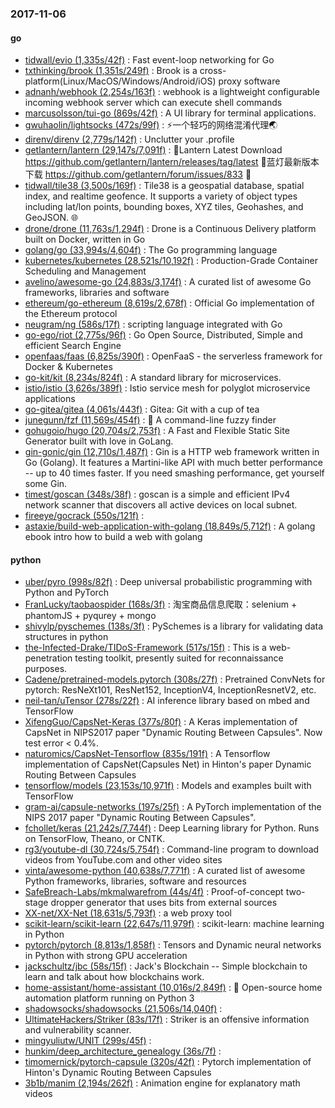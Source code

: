 ### 2017-11-06

#### go
* [tidwall/evio (1,335s/42f)](https://github.com/tidwall/evio) : Fast event-loop networking for Go
* [txthinking/brook (1,351s/249f)](https://github.com/txthinking/brook) : Brook is a cross-platform(Linux/MacOS/Windows/Android/iOS) proxy software
* [adnanh/webhook (2,254s/163f)](https://github.com/adnanh/webhook) : webhook is a lightweight configurable incoming webhook server which can execute shell commands
* [marcusolsson/tui-go (869s/42f)](https://github.com/marcusolsson/tui-go) : A UI library for terminal applications.
* [gwuhaolin/lightsocks (472s/99f)](https://github.com/gwuhaolin/lightsocks) : ⚡️一个轻巧的网络混淆代理🌏
* [direnv/direnv (2,779s/142f)](https://github.com/direnv/direnv) : Unclutter your .profile
* [getlantern/lantern (29,147s/7,091f)](https://github.com/getlantern/lantern) : 🔴Lantern Latest Download https://github.com/getlantern/lantern/releases/tag/latest 🔴蓝灯最新版本下载 https://github.com/getlantern/forum/issues/833 🔴
* [tidwall/tile38 (3,500s/169f)](https://github.com/tidwall/tile38) : Tile38 is a geospatial database, spatial index, and realtime geofence. It supports a variety of object types including lat/lon points, bounding boxes, XYZ tiles, Geohashes, and GeoJSON. 🌐
* [drone/drone (11,763s/1,294f)](https://github.com/drone/drone) : Drone is a Continuous Delivery platform built on Docker, written in Go
* [golang/go (33,994s/4,604f)](https://github.com/golang/go) : The Go programming language
* [kubernetes/kubernetes (28,521s/10,192f)](https://github.com/kubernetes/kubernetes) : Production-Grade Container Scheduling and Management
* [avelino/awesome-go (24,883s/3,174f)](https://github.com/avelino/awesome-go) : A curated list of awesome Go frameworks, libraries and software
* [ethereum/go-ethereum (8,619s/2,678f)](https://github.com/ethereum/go-ethereum) : Official Go implementation of the Ethereum protocol
* [neugram/ng (586s/17f)](https://github.com/neugram/ng) : scripting language integrated with Go
* [go-ego/riot (2,775s/96f)](https://github.com/go-ego/riot) : Go Open Source, Distributed, Simple and efficient Search Engine
* [openfaas/faas (6,825s/390f)](https://github.com/openfaas/faas) : OpenFaaS - the serverless framework for Docker & Kubernetes
* [go-kit/kit (8,234s/824f)](https://github.com/go-kit/kit) : A standard library for microservices.
* [istio/istio (3,626s/389f)](https://github.com/istio/istio) : Istio service mesh for polyglot microservice applications
* [go-gitea/gitea (4,061s/443f)](https://github.com/go-gitea/gitea) : Gitea: Git with a cup of tea
* [junegunn/fzf (11,569s/454f)](https://github.com/junegunn/fzf) : 🌸 A command-line fuzzy finder
* [gohugoio/hugo (20,704s/2,753f)](https://github.com/gohugoio/hugo) : A Fast and Flexible Static Site Generator built with love in GoLang.
* [gin-gonic/gin (12,710s/1,487f)](https://github.com/gin-gonic/gin) : Gin is a HTTP web framework written in Go (Golang). It features a Martini-like API with much better performance -- up to 40 times faster. If you need smashing performance, get yourself some Gin.
* [timest/goscan (348s/38f)](https://github.com/timest/goscan) : goscan is a simple and efficient IPv4 network scanner that discovers all active devices on local subnet.
* [fireeye/gocrack (550s/121f)](https://github.com/fireeye/gocrack) : 
* [astaxie/build-web-application-with-golang (18,849s/5,712f)](https://github.com/astaxie/build-web-application-with-golang) : A golang ebook intro how to build a web with golang

#### python
* [uber/pyro (998s/82f)](https://github.com/uber/pyro) : Deep universal probabilistic programming with Python and PyTorch
* [FranLucky/taobaospider (168s/3f)](https://github.com/FranLucky/taobaospider) : 淘宝商品信息爬取：selenium + phantomJS + pyqurey + mongo
* [shivylp/pyschemes (138s/3f)](https://github.com/shivylp/pyschemes) : PySchemes is a library for validating data structures in python
* [the-Infected-Drake/TIDoS-Framework (517s/15f)](https://github.com/the-Infected-Drake/TIDoS-Framework) : This is a web-penetration testing toolkit, presently suited for reconnaissance purposes.
* [Cadene/pretrained-models.pytorch (308s/27f)](https://github.com/Cadene/pretrained-models.pytorch) : Pretrained ConvNets for pytorch: ResNeXt101, ResNet152, InceptionV4, InceptionResnetV2, etc.
* [neil-tan/uTensor (278s/22f)](https://github.com/neil-tan/uTensor) : AI inference library based on mbed and TensorFlow
* [XifengGuo/CapsNet-Keras (377s/80f)](https://github.com/XifengGuo/CapsNet-Keras) : A Keras implementation of CapsNet in NIPS2017 paper "Dynamic Routing Between Capsules". Now test error < 0.4%.
* [naturomics/CapsNet-Tensorflow (835s/191f)](https://github.com/naturomics/CapsNet-Tensorflow) : A Tensorflow implementation of CapsNet(Capsules Net) in Hinton's paper Dynamic Routing Between Capsules
* [tensorflow/models (23,153s/10,971f)](https://github.com/tensorflow/models) : Models and examples built with TensorFlow
* [gram-ai/capsule-networks (197s/25f)](https://github.com/gram-ai/capsule-networks) : A PyTorch implementation of the NIPS 2017 paper "Dynamic Routing Between Capsules".
* [fchollet/keras (21,242s/7,744f)](https://github.com/fchollet/keras) : Deep Learning library for Python. Runs on TensorFlow, Theano, or CNTK.
* [rg3/youtube-dl (30,724s/5,754f)](https://github.com/rg3/youtube-dl) : Command-line program to download videos from YouTube.com and other video sites
* [vinta/awesome-python (40,638s/7,771f)](https://github.com/vinta/awesome-python) : A curated list of awesome Python frameworks, libraries, software and resources
* [SafeBreach-Labs/mkmalwarefrom (44s/4f)](https://github.com/SafeBreach-Labs/mkmalwarefrom) : Proof-of-concept two-stage dropper generator that uses bits from external sources
* [XX-net/XX-Net (18,631s/5,793f)](https://github.com/XX-net/XX-Net) : a web proxy tool
* [scikit-learn/scikit-learn (22,647s/11,979f)](https://github.com/scikit-learn/scikit-learn) : scikit-learn: machine learning in Python
* [pytorch/pytorch (8,813s/1,858f)](https://github.com/pytorch/pytorch) : Tensors and Dynamic neural networks in Python with strong GPU acceleration
* [jackschultz/jbc (58s/15f)](https://github.com/jackschultz/jbc) : Jack's Blockchain -- Simple blockchain to learn and talk about how blockchains work.
* [home-assistant/home-assistant (10,016s/2,849f)](https://github.com/home-assistant/home-assistant) : 🏡 Open-source home automation platform running on Python 3
* [shadowsocks/shadowsocks (21,506s/14,040f)](https://github.com/shadowsocks/shadowsocks) : 
* [UltimateHackers/Striker (83s/17f)](https://github.com/UltimateHackers/Striker) : Striker is an offensive information and vulnerability scanner.
* [mingyuliutw/UNIT (299s/45f)](https://github.com/mingyuliutw/UNIT) : 
* [hunkim/deep_architecture_genealogy (36s/7f)](https://github.com/hunkim/deep_architecture_genealogy) : 
* [timomernick/pytorch-capsule (320s/42f)](https://github.com/timomernick/pytorch-capsule) : Pytorch implementation of Hinton's Dynamic Routing Between Capsules
* [3b1b/manim (2,194s/262f)](https://github.com/3b1b/manim) : Animation engine for explanatory math videos
